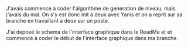 J'avais commencé à coder l'algorithme de generation de niveau, mais j'avais du mal.
On s'y est donc mit à deux avec Yanis et on a reprit sur sa branche en travaillant à deux
sur un poste.

J'ai deposé le schema de l'interface graphique dans le ReadMe et et commencé à coder le début
de l'interface graphique dans ma branche.